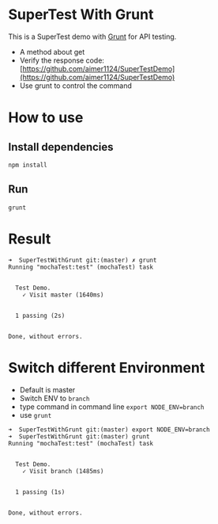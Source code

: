 # SuperTest With Grunt
This is a SuperTest demo with [Grunt](http://www.gruntjs.net/) for API testing.
* A method about get
* Verify the response code:[https://github.com/aimer1124/SuperTestDemo](https://github.com/aimer1124/SuperTestDemo)
* Use grunt to control the command

# How to use

## Install dependencies
```
npm install
```
## Run

```
grunt
```

# Result

```
➜  SuperTestWithGrunt git:(master) ✗ grunt
Running "mochaTest:test" (mochaTest) task


  Test Demo.
    ✓ Visit master (1640ms)


  1 passing (2s)


Done, without errors.

```

# Switch different Environment

* Default is master
* Switch ENV to `branch`
 * type command in command line `export NODE_ENV=branch`
 * use `grunt`
 
```
➜  SuperTestWithGrunt git:(master) export NODE_ENV=branch
➜  SuperTestWithGrunt git:(master) grunt
Running "mochaTest:test" (mochaTest) task


  Test Demo.
    ✓ Visit branch (1485ms)


  1 passing (1s)


Done, without errors.

```
